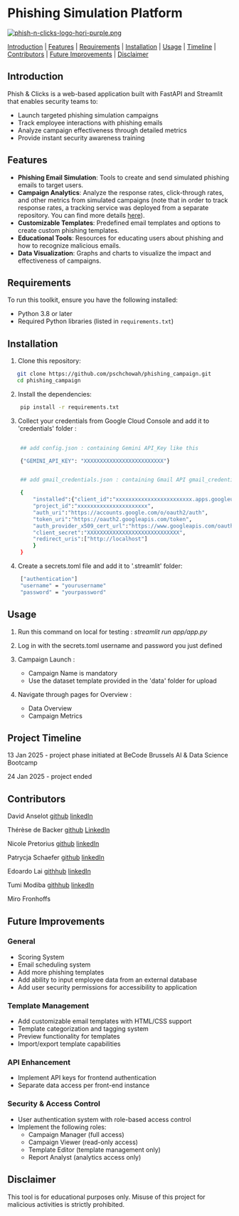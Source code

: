 # **Phishing Simulation Platform**

[![phish-n-clicks-logo-hori-purple.png](https://i.postimg.cc/dQSDc9yr/phish-n-clicks-logo-hori-purple.png)](https://postimg.cc/yWc7Fcn8)


[Introduction](#Introduction)     | [Features](#Features)     | [Requirements](#Requirements)     |     [Installation](#Installation)       |       [Usage](#Usage)    |     [Timeline](#Timeline)         |    [Contributors](#contributors)     |       [Future Improvements](#future-improvements)    |      [Disclaimer](#disclaimer)

## **Introduction**

Phish & Clicks is a web-based application built with FastAPI 
and Streamlit that enables security teams to:
- Launch targeted phishing simulation campaigns
- Track employee interactions with phishing emails
- Analyze campaign effectiveness through detailed metrics
- Provide instant security awareness training

## **Features**

- **Phishing Email Simulation**: Tools to create and send simulated phishing emails to target users.
- **Campaign Analytics**: Analyze the response rates, click-through rates, and other metrics from simulated campaigns (note that in order to track response rates, a tracking service was deployed from a separate repository. You can find more details [here](https://github.com/Dadelidodu/phishing_campaign_api_deploy)).
- **Customizable Templates**: Predefined email templates and options to create custom phishing templates.
- **Educational Tools**: Resources for educating users about phishing and how to recognize malicious emails.
- **Data Visualization**: Graphs and charts to visualize the impact and effectiveness of campaigns.

## **Requirements**

To run this toolkit, ensure you have the following installed:

- Python 3.8 or later
- Required Python libraries (listed in `requirements.txt`)

## **Installation**

1. Clone this repository:
```bash
   git clone https://github.com/pschchowah/phishing_campaign.git
   cd phishing_campaign
```

2. Install the dependencies:
```bash
    pip install -r requirements.txt
```

3. Collect your credentials from Google Cloud Console and add it to 'credentials' folder :
```bash
    
    ## add config.json : containing Gemini API_Key like this

    {"GEMINI_API_KEY": "XXXXXXXXXXXXXXXXXXXXXXXXX"}


    ## add gmail_credentials.json : containing Gmail API gmail_credentials like this

    {
        "installed":{"client_id":"xxxxxxxxxxxxxxxxxxxxxxxx.apps.googleusercontent.com",
        "project_id":"xxxxxxxxxxxxxxxxxxxxxx",
        "auth_uri":"https://accounts.google.com/o/oauth2/auth",
        "token_uri":"https://oauth2.googleapis.com/token",
        "auth_provider_x509_cert_url":"https://www.googleapis.com/oauth2/v1/certs",
        "client_secret":"XXXXXXXXXXXXXXXXXXXXXXXXXXXXX",
        "redirect_uris":["http://localhost"]
        }
    }
```
4. Create a secrets.toml file and add it to '.streamlit' folder:
```bash
    ["authentication"]
    "username" = "yourusername"
    "password" = "yourpassword"
```

## **Usage**

1. Run this command on local for testing : *streamlit run app/app.py*

2. Log in with the secrets.toml username and password you just defined

3. Campaign Launch :

    - Campaign Name is mandatory
    - Use the dataset template provided in the 'data' folder for upload

4. Navigate through pages for Overview : 
    
    - Data Overview
    - Campaign Metrics

## **Project Timeline**

13 Jan 2025 - project phase initiated at BeCode Brussels AI & Data Science Bootcamp

24 Jan 2025 - project ended


## **Contributors**

   David Anselot  [github](https://github.com/Dadelidodu) [linkedIn](https://www.linkedin.com/in/david-a-486841214/)

   Thérèse de Backer [github](https://github.com/therese-debacker) <a href="https://www.linkedin.com/in/th%C3%A9r%C3%A8se-de-backer-8963735a/">LinkedIn</a>

   Nicole Pretorius [github](https://github.com/npret) [linkedIn](https://www.linkedin.com/in/nicolepret/)

   Patrycja Schaefer  [github](https://github.com/pschchowah) [linkedIn](https://www.linkedin.com/in/patrycjaschaefer/)
  
   Edoardo Lai   [githhub](https://github.com/edoardolai) [linkedIn](https://www.linkedin.com/in/edoardo-lai/)

   Tumi Modiba [githhub](https://github.com/2moonyo)  [linkedIn](https://www.linkedin.com/in/tumi-modiba-3023b326/)

   Miro Fronhoffs


## **Future Improvements**
### General
- Scoring System
- Email scheduling system
- Add more phishing templates
- Add ability to input employee data from an external database
- Add user security permissions for accessibility to application
### Template Management
- Add customizable email templates with HTML/CSS support
- Template categorization and tagging system
- Preview functionality for templates
- Import/export template capabilities
### API Enhancement
- Implement API keys for frontend authentication
- Separate data access per front-end instance
### Security & Access Control
- User authentication system with role-based access control
- Implement the following roles:
  - Campaign Manager (full access)
  - Campaign Viewer (read-only access)
  - Template Editor (template management only)
  - Report Analyst (analytics access only)

## Disclaimer

This tool is for educational purposes only. Misuse of this project for malicious activities is strictly prohibited.

 
